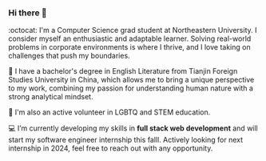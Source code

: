 ### Hi there 👋

<!--
**yuwei-wu-k/yuwei-wu-k** is a ✨ _special_ ✨ repository because its `README.md` (this file) appears on your GitHub profile.
-->

:octocat: I'm a Computer Science grad student at Northeastern University. I consider myself an enthusiastic and adaptable learner. Solving real-world problems in corporate environments is where I thrive, and I love taking on challenges that push my boundaries. 

:book: I have a bachelor's degree in English Literature from Tianjin Foreign Studies University in China, which allows me to bring a unique perspective to my work, combining my passion for understanding human nature with a strong analytical mindset.

:seedling: I'm also an active volunteer in LGBTQ and STEM education. 

:computer: I’m currently developing my skills in **full stack web development** and will start my software engineer internship this falll. Actively looking for next internship in 2024, feel free to reach out with any opportunity.
